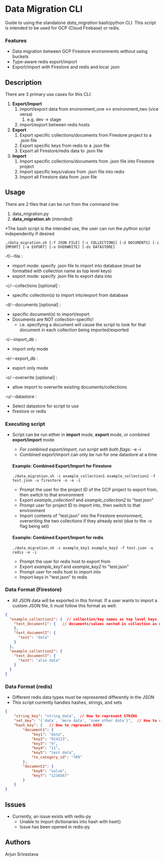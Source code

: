 # Data Migration CLI

Guide to using the standalone *data_migration* bash/python CLI. This script is intended to be used for GCP (Cloud Firebase) or redis.
### Features
- Data migration between GCP Firestore environments without using buckets
- Type-aware redis export/import
- Export/import with Firestore and redis and local .json

## Description
There are 3 primary use cases for this CLI:

1. **Export/Import**
   1. import/export data from environment_one <-> environment_two (vice versa)
      1. e.g. dev → stage
   2. import/export between redis hosts
2. **Export**
   1. Export specific collections/documents from Firestore project to a .json file
   2. Export specific keys from redis to a .json file
   3. Export all Firestore/redis data to .json file
3. **Import**
   1. Import specific collections/documents from .json file into Firestore project
   2. Import specific keys/values from .json file into redis
   3. Import all Firestore data from .json file

## Usage
There are 2 files that can be run from the command line:
1. data_migration.py
2. **data_migration.sh** (*intended*)

*The bash script is the intended use, the user can run the python script independently if desired

```./data_migration.sh [-f JSON FILE] [-c COLLECTIONS] [-d DOCUMENTS] [-i IMPORT] [-e EXPORT] [-o OVERWRITE] [-ds DATASTORE]```

 -f/--file : 
 - import mode: specify .json file to import into database (must be formatted with collection name as top level keys)
 - export mode: specify .json file to export data into

 -c/--collections [optional] : 
 - specific collection(s) to import into/export from database

 -d/--documents [optional] :
 - specific document(s) to import/export
 - Documents are NOT collection-specific!
   - i.e. specifying a document will cause the script to look for that document in each collection being imported/exported

 -i/--import_db :
 - import only mode

 -e/--export_db :
 - export only mode

 -o/--overwrite [optional] :
 - allow import to overwrite existing documents/collections

 -u/--datastore :
- Select datastore for script to use
- firestore or redis

### Executing script

* Script can be run either in **import** mode, **export** mode, or combined **export/import** mode
  * *For combined export/import, run script with both flags:* -e -i
  * Combined export/import can only be run for one datastore at a time
  #### Example: Combined Export/Import for Firestore
     ```
     ./data_migration.sh -c example_collection1 example_collection2 -f test.json -u firestore -o -e -i
     ```
    - Prompt the user for the project ID of the GCP project to export from, then switch to that environment
    - Export *example_collection1* and *example_collection2* to "test.json"
    - Prompt user for project ID to import into, then switch to that environment
    - Import contents of "test.json" into the Firestore environment, overwriting the two collections if they already exist (due to the -o flag being set)
    
  #### Example: Combined Export/Import for redis
     ```
     ./data_migration.sh -c example_key1 example_key2 -f test.json -u redis -e -i
     ```
    - Prompt the user for redis host to export from
    - Export *example_key1* and *example_key2* to "test.json" 
    - Prompt user for redis host to import into
    - Import keys in "test.json" to redis

### Data Format (Firestore)
- All JSON data will be exported in this format. If a user wants to import a custom JSON file, it must follow this format as well:
```json lines
{
  "example_collection1": {  // collection/key names as top level keys
    "test_document1": {   // documents/values nested in collection as dictionaries or strings
    },
    "test_document2": {
      "test": "data"
    }
  },
  "example_collection2": {
    "test_document3": {
      "test": "also data"
    }
  }
}
```

### Data Format (redis)
- Different redis data types must be represented differently in the JSON
- This script currently handles hashes, strings, and sets
```json lines
{
    "string_key": "string_data",  // How to represent STRING
    "set_key": "{'data', 'more data', 'some other data'}",  // How to represent SET
    "hash_key": {   // How to represent HASH
        "document1": {
            "key1": "data",
            "key2": "914123",
            "key3": "9",
            "key4": "11",
            "key5": "test data",
            "to_category_id": "789"
        },
        "document2": {
            "key8": "value",
            "key7": "1234567"
        }
    }
}
```

## Issues
- Currently, an issue exists with redis-py
  - Unable to import dictionaries into hash with hset()
  - Issue has been opened in redis-py

## Authors

Arjun Srivastava
